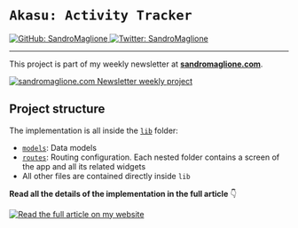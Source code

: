 # `Akasu: Activity Tracker`
<p>
  <a href="https://github.com/SandroMaglione">
    <img alt="GitHub: SandroMaglione" src="https://img.shields.io/github/followers/SandroMaglione?label=Follow&style=social" target="_blank" />
  </a>
  <a href="https://twitter.com/SandroMaglione">
    <img alt="Twitter: SandroMaglione" src="https://img.shields.io/twitter/follow/SandroMaglione.svg?style=social" target="_blank" />
  </a>
</p>

***

This project is part of my weekly newsletter at [**sandromaglione.com**](https://www.sandromaglione.com/newsletter?ref=Github&utm_medium=newsletter_project&utm_term=flutter).


<a href="https://www.sandromaglione.com/newsletter?ref=Github&utm_medium=newsletter_project&utm_term=xstate&utm_term=effect">
    <img alt="sandromaglione.com Newsletter weekly project" src="https://www.sandromaglione.com/static/images/newsletter_banner.webp" target="_blank" /> 
</a>

## Project structure
The implementation is all inside the [`lib`](./lib/) folder:
- [`models`](./lib/models/): Data models
- [`routes`](./lib/routes/): Routing configuration. Each nested folder contains a screen of the app and all its related widgets
- All other files are contained directly inside `lib`

**Read all the details of the implementation in the full article** 👇


<a href="https://www.sandromaglione.com/articles/how-to-build-a-complete-flutter-app-step-by-step-example?ref=Github&utm_medium=newsletter_project&utm_term=flutter">
    <img alt="Read the full article on my website" src="https://www.sandromaglione.com/api/image?title=How%20to%20build%20a%20complete%20Flutter%20app:%20step%20by%20step%20example&publishedAt=2024-01-31" target="_blank" /> 
</a>
